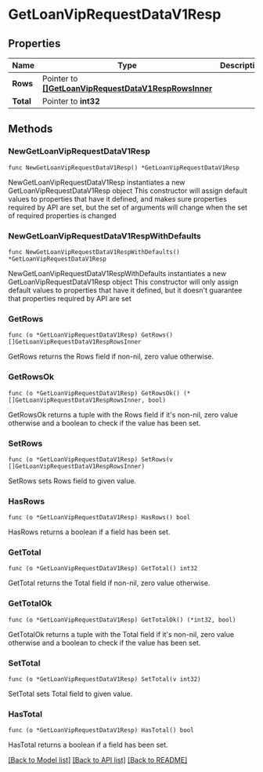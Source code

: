 # GetLoanVipRequestDataV1Resp

## Properties

Name | Type | Description | Notes
------------ | ------------- | ------------- | -------------
**Rows** | Pointer to [**[]GetLoanVipRequestDataV1RespRowsInner**](GetLoanVipRequestDataV1RespRowsInner.md) |  | [optional] 
**Total** | Pointer to **int32** |  | [optional] 

## Methods

### NewGetLoanVipRequestDataV1Resp

`func NewGetLoanVipRequestDataV1Resp() *GetLoanVipRequestDataV1Resp`

NewGetLoanVipRequestDataV1Resp instantiates a new GetLoanVipRequestDataV1Resp object
This constructor will assign default values to properties that have it defined,
and makes sure properties required by API are set, but the set of arguments
will change when the set of required properties is changed

### NewGetLoanVipRequestDataV1RespWithDefaults

`func NewGetLoanVipRequestDataV1RespWithDefaults() *GetLoanVipRequestDataV1Resp`

NewGetLoanVipRequestDataV1RespWithDefaults instantiates a new GetLoanVipRequestDataV1Resp object
This constructor will only assign default values to properties that have it defined,
but it doesn't guarantee that properties required by API are set

### GetRows

`func (o *GetLoanVipRequestDataV1Resp) GetRows() []GetLoanVipRequestDataV1RespRowsInner`

GetRows returns the Rows field if non-nil, zero value otherwise.

### GetRowsOk

`func (o *GetLoanVipRequestDataV1Resp) GetRowsOk() (*[]GetLoanVipRequestDataV1RespRowsInner, bool)`

GetRowsOk returns a tuple with the Rows field if it's non-nil, zero value otherwise
and a boolean to check if the value has been set.

### SetRows

`func (o *GetLoanVipRequestDataV1Resp) SetRows(v []GetLoanVipRequestDataV1RespRowsInner)`

SetRows sets Rows field to given value.

### HasRows

`func (o *GetLoanVipRequestDataV1Resp) HasRows() bool`

HasRows returns a boolean if a field has been set.

### GetTotal

`func (o *GetLoanVipRequestDataV1Resp) GetTotal() int32`

GetTotal returns the Total field if non-nil, zero value otherwise.

### GetTotalOk

`func (o *GetLoanVipRequestDataV1Resp) GetTotalOk() (*int32, bool)`

GetTotalOk returns a tuple with the Total field if it's non-nil, zero value otherwise
and a boolean to check if the value has been set.

### SetTotal

`func (o *GetLoanVipRequestDataV1Resp) SetTotal(v int32)`

SetTotal sets Total field to given value.

### HasTotal

`func (o *GetLoanVipRequestDataV1Resp) HasTotal() bool`

HasTotal returns a boolean if a field has been set.


[[Back to Model list]](../README.md#documentation-for-models) [[Back to API list]](../README.md#documentation-for-api-endpoints) [[Back to README]](../README.md)



